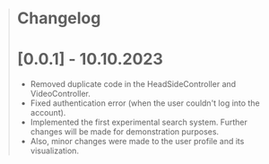 ># Changelog
># [0.0.1] - 10.10.2023
>- Removed duplicate code in the HeadSideController and VideoController.
>- Fixed authentication error (when the user couldn't log into the account).
>- Implemented the first experimental search system. Further changes will be made for demonstration purposes.
>- Also, minor changes were made to the user profile and its visualization.
